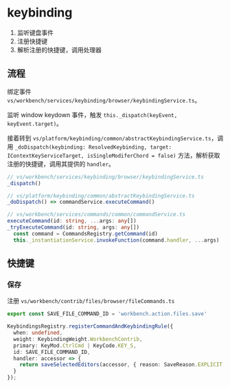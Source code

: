 # keybinding

1. 监听键盘事件
2. 注册快捷键
3. 解析注册的快捷键，调用处理器

## 流程

绑定事件 `vs/workbench/services/keybinding/browser/keybindingService.ts`。

监听 window keydown 事件，触发 `this._dispatch(keyEvent, keyEvent.target)`。

接着转到 `vs/platform/keybinding/common/abstractKeybindingService.ts`，调用 `_doDispatch(keybinding: ResolvedKeybinding, target: IContextKeyServiceTarget, isSingleModiferChord = false)` 方法，解析获取注册的快捷键，调用其提供的 `handler`。

```ts
// vs/workbench/services/keybinding/browser/keybindingService.ts
_dispatch()

// vs/platform/keybinding/common/abstractKeybindingService.ts
_doDispatch() => commandService.executeCommand()

// vs/workbench/services/commands/common/commandService.ts
executeCommand(id: string, ...args: any[])
_tryExecuteCommand(id: string, args: any[])
  const command = CommandsRegistry.getCommand(id)
  this._instantiationService.invokeFunction(command.handler, ...args)
```

## 快捷键

### 保存

注册 `vs/workbench/contrib/files/browser/fileCommands.ts`

```ts
export const SAVE_FILE_COMMAND_ID = 'workbench.action.files.save'

KeybindingsRegistry.registerCommandAndKeybindingRule({
  when: undefined,
  weight: KeybindingWeight.WorkbenchContrib,
  primary: KeyMod.CtrlCmd | KeyCode.KEY_S,
  id: SAVE_FILE_COMMAND_ID,
  handler: accessor => {
    return saveSelectedEditors(accessor, { reason: SaveReason.EXPLICIT, force: true /* force save even when non-dirty */ });
  }
});
```

